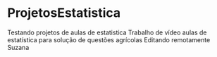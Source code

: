 # ProjetosEstatistica
 Testando projetos de aulas de estatistica
Trabalho de vídeo aulas de estatística para solução de questões agrícolas
Editando remotamente Suzana
